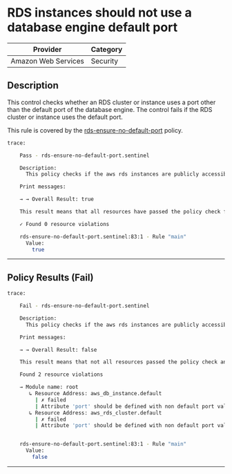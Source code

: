 # RDS instances should not use a database engine default port

| Provider            | Category     |
|---------------------|--------------|
| Amazon Web Services | Security     |

## Description

This control checks whether an RDS cluster or instance uses a port other than the default port of the database engine. 
The control fails if the RDS cluster or instance uses the default port.

This rule is covered by the [rds-ensure-no-default-port](https://github.com/hashicorp/policy-library-FSBP-Policy-Set-for-AWS-Terraform/blob/main/policies/rds/rds-ensure-no-default-port.sentinel) policy.

```bash
trace:

    Pass - rds-ensure-no-default-port.sentinel

    Description:
      This policy checks if the aws rds instances are publicly accessible

    Print messages:

    → → Overall Result: true

    This result means that all resources have passed the policy check for the policy rds-ensure-no-default-port.

    ✓ Found 0 resource violations

    rds-ensure-no-default-port.sentinel:83:1 - Rule "main"
      Value:
        true

```

---

## Policy Results (Fail)
```bash
trace:

    Fail - rds-ensure-no-default-port.sentinel

    Description:
      This policy checks if the aws rds instances are publicly accessible

    Print messages:

    → → Overall Result: false

    This result means that not all resources passed the policy check and the protected behavior is not allowed for the policy rds-ensure-no-default-port.

    Found 2 resource violations

    → Module name: root
       ↳ Resource Address: aws_db_instance.default
         | ✗ failed
         | Attribute 'port' should be defined with non default port value for aws_db_instance and aws_rds_cluster resource. Refer to https://docs.aws.amazon.com/securityhub/latest/userguide/rds-controls.html#rds-23 for more details.
       ↳ Resource Address: aws_rds_cluster.default
         | ✗ failed
         | Attribute 'port' should be defined with non default port value for aws_db_instance and aws_rds_cluster resource. Refer to https://docs.aws.amazon.com/securityhub/latest/userguide/rds-controls.html#rds-23 for more details.


    rds-ensure-no-default-port.sentinel:83:1 - Rule "main"
      Value:
        false

```

---